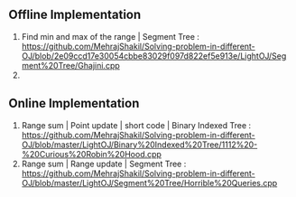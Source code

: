 ## Offline Implementation
1. Find min and max of the range | Segment Tree : https://github.com/MehrajShakil/Solving-problem-in-different-OJ/blob/2e09ccd17e30054cbbe83029f097d822ef5e913e/LightOJ/Segment%20Tree/Ghajini.cpp
2. 


## Online Implementation
1. Range sum | Point update | short code | Binary Indexed Tree : https://github.com/MehrajShakil/Solving-problem-in-different-OJ/blob/master/LightOJ/Binary%20Indexed%20Tree/1112%20-%20Curious%20Robin%20Hood.cpp
2. Range sum | Range update | Segment Tree : https://github.com/MehrajShakil/Solving-problem-in-different-OJ/blob/master/LightOJ/Segment%20Tree/Horrible%20Queries.cpp
